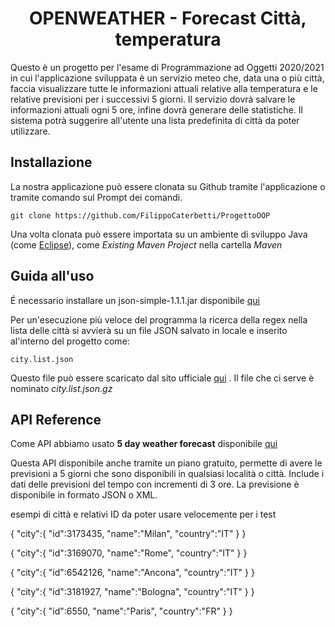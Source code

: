 # <h1 align="center">OPENWEATHER - Forecast Città, temperatura</h1>

Questo è un progetto per l'esame di Programmazione ad Oggetti 2020/2021 in cui l'applicazione sviluppata è un servizio meteo che, data una o più città, faccia visualizzare tutte le informazioni attuali relative alla temperatura e le relative previsioni per i successivi 5 giorni. Il servizio dovrà salvare le informazioni attuali ogni 5 ore, infine dovrà generare delle statistiche. Il sistema potrà suggerire all'utente una lista predefinita di città da poter utilizzare.
 
## Installazione

La nostra applicazione può essere clonata su Github tramite l'applicazione o tramite comando sul Prompt dei comandi.
 

```
git clone https://github.com/FilippoCaterbetti/ProgettoOOP
```

Una volta clonata può essere importata su un ambiente di sviluppo Java (come [Eclipse](https://www.eclipse.org/downloads/)), come *Existing Maven Project* nella cartella *Maven*

## Guida all'uso
É necessario installare un json-simple-1.1.1.jar disponibile [qui](http://www.java2s.com/Code/Jar/j/Downloadjsonsimple111jar.htm)

Per un'esecuzione più veloce del programma la ricerca della regex nella lista delle città si avvierà su un file JSON salvato in locale e inserito al'interno del progetto come:
```
city.list.json 
```

Questo file può essere scaricato dal sito ufficiale [qui](https://bulk.openweathermap.org/sample/) . Il file che ci serve è nominato *city.list.json.gz*



## API Reference
Come API abbiamo usato **5 day weather forecast** disponibile [qui](https://openweathermap.org/forecast5#name5)

Questa API disponibile anche tramite un piano gratuito, permette di avere le previsioni a 5 giorni che sono disponibili in qualsiasi località o città. Include i dati delle previsioni del tempo con incrementi di 3 ore. La previsione è disponibile in formato JSON o XML.


esempi di città e relativi ID da poter usare velocemente per i test



{
  "city":{
      "id":3173435,
      "name":"Milan",
      "country":"IT"
   }
}


{
  "city":{
      "id":3169070,
      "name":"Rome",
      "country":"IT"
   }
}

{
  "city":{
      "id":6542126,
      "name":"Ancona",
      "country":"IT"
   }
}

{
  "city":{
      "id":3181927,
      "name":"Bologna",
      "country":"IT"
   }
}

{
  "city":{
      "id":6550,
      "name":"Paris",
      "country":"FR"
   }
}


